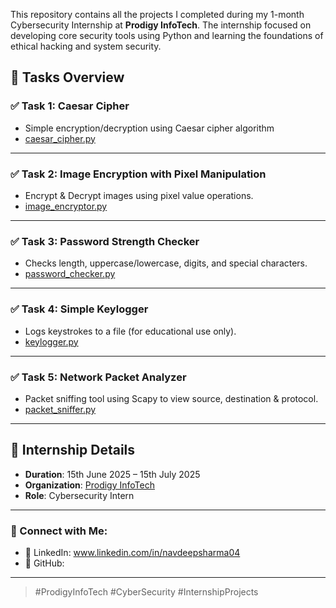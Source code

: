 This repository contains all the projects I completed during my 1-month Cybersecurity Internship at **Prodigy InfoTech**. The internship focused on developing core security tools using Python and learning the foundations of ethical hacking and system security.

## 📁 Tasks Overview

### ✅ Task 1: Caesar Cipher
- Simple encryption/decryption using Caesar cipher algorithm
- [caesar_cipher.py](Task-01/caesar_cipher.py)

---

### ✅ Task 2: Image Encryption with Pixel Manipulation
- Encrypt & Decrypt images using pixel value operations.
- [image_encryptor.py](Task-02/image_encryptor.py)

---

### ✅ Task 3: Password Strength Checker
- Checks length, uppercase/lowercase, digits, and special characters.
- [password_checker.py](Task-03/password_checker.py)

---

### ✅ Task 4: Simple Keylogger
- Logs keystrokes to a file (for educational use only).
- [keylogger.py](Task-04/keylogger.py)

---

### ✅ Task 5: Network Packet Analyzer
- Packet sniffing tool using Scapy to view source, destination & protocol.
- [packet_sniffer.py](Task-05/packet_sniffer.py)

---

## 📌 Internship Details

- **Duration**: 15th June 2025 – 15th July 2025  
- **Organization**: [Prodigy InfoTech](https://prodigyinfotech.dev/)
- **Role**: Cybersecurity Intern

---

### 🔗 Connect with Me:

- 🔹 LinkedIn: www.linkedin.com/in/navdeepsharma04
- 🔹 GitHub: 

---

> #ProdigyInfoTech #CyberSecurity #InternshipProjects
